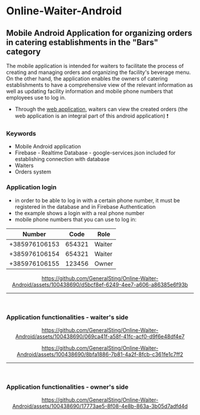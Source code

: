 # Online-Waiter-Android

## Mobile Android Application for organizing orders in catering establishments in the "Bars" category

The mobile application is intended for waiters to facilitate the process of creating and managing orders and organizing the facility's beverage menu. On the other hand, the application enables the owners of catering establishments to have a comprehensive view of the relevant information as well as updating facility information and mobile phone numbers that employees use to log in.
   - Through the [web application](https://github.com/GeneralSting/Online-Waiter-WebApp), waiters can view the created orders (the web application is an integral part of this android application) ❗


### Keywords
* Mobile Android application
* Firebase - Realtime Database - google-services.json included for establishing connection with database
* Waiters
* Orders system

### Application login

- in order to be able to log in with a certain phone number, it must be registered in the database and in Firebase Authentication
- the example shows a login with a real phone number
- mobile phone numbers that you can use to log in:

| Number      | Code |  Role |
| ----------- | ----------- |----------|
| +385976106153      |654321| Waiter       |
| +385976106154   |654321| Waiter        |
| +385976106155   |123456| Owner       |


<div align="center">

https://github.com/GeneralSting/Online-Waiter-Android/assets/100438690/d5bcf8ef-6249-4ee7-a606-a86385e6f93b

</div>

<hr>

<br>

### Application functionalities - waiter's side

<div align="center">


https://github.com/GeneralSting/Online-Waiter-Android/assets/100438690/069ca41f-a58f-41fc-acf0-d9f6e48df4e7

</div>

<div align="center">


https://github.com/GeneralSting/Online-Waiter-Android/assets/100438690/8bfa1886-7b81-4a2f-8fcb-c361fe1c7ff2

</div>

<hr>

<br>

### Application functionalities - owner's side

<div align="center">

https://github.com/GeneralSting/Online-Waiter-Android/assets/100438690/17773ae5-8f08-4e8b-863a-3b05d7adfd4d

</div>
